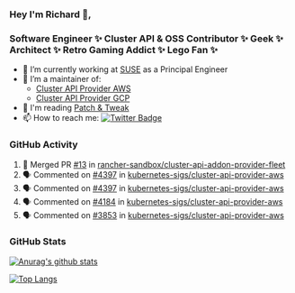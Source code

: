 ### Hey I'm Richard 👋, 

<h3 align="left">Software Engineer ✨ Cluster API & OSS Contributor ✨ Geek ✨ Architect ✨ Retro Gaming Addict ✨ Lego Fan ✨</h3>

- 🔭 I’m currently working at [SUSE](https://www.suse.com/) as a Principal Engineer
- 👯 I’m a maintainer of:
  -  [Cluster API Provider AWS](https://github.com/kubernetes-sigs/cluster-api-provider-aws)
  -  [Cluster API Provider GCP](https://github.com/kubernetes-sigs/cluster-api-provider-gcp)
- 💬 I'm reading [Patch & Tweak](https://bjooks.com/products/patch-tweak-exploring-modular-synthesis)
- 📫 How to reach me: [![Twitter Badge](https://img.shields.io/badge/-@fruit_case-00acee?style=flat&logo=Twitter&logoColor=white)](https://twitter.com/intent/follow?screen_name=fruit_case "Follow on Twitter")

### GitHub Activity 

<!--START_SECTION:activity-->
1. 🎉 Merged PR [#13](https://github.com/rancher-sandbox/cluster-api-addon-provider-fleet/pull/13) in [rancher-sandbox/cluster-api-addon-provider-fleet](https://github.com/rancher-sandbox/cluster-api-addon-provider-fleet)
2. 🗣 Commented on [#4397](https://github.com/kubernetes-sigs/cluster-api-provider-aws/issues/4397#issuecomment-2069957850) in [kubernetes-sigs/cluster-api-provider-aws](https://github.com/kubernetes-sigs/cluster-api-provider-aws)
3. 🗣 Commented on [#4397](https://github.com/kubernetes-sigs/cluster-api-provider-aws/issues/4397#issuecomment-2069955245) in [kubernetes-sigs/cluster-api-provider-aws](https://github.com/kubernetes-sigs/cluster-api-provider-aws)
4. 🗣 Commented on [#4184](https://github.com/kubernetes-sigs/cluster-api-provider-aws/issues/4184#issuecomment-2069879670) in [kubernetes-sigs/cluster-api-provider-aws](https://github.com/kubernetes-sigs/cluster-api-provider-aws)
5. 🗣 Commented on [#3853](https://github.com/kubernetes-sigs/cluster-api-provider-aws/issues/3853#issuecomment-2069878588) in [kubernetes-sigs/cluster-api-provider-aws](https://github.com/kubernetes-sigs/cluster-api-provider-aws)
<!--END_SECTION:activity-->

### GitHub Stats

[![Anurag's github stats](https://github-readme-stats.vercel.app/api?username=richardcase&count_private=true&show_icons=true)](https://github.com/anuraghazra/github-readme-stats)

[![Top Langs](https://github-readme-stats.vercel.app/api/top-langs/?username=richardcase&hide=html&layout=compact)](https://github.com/anuraghazra/github-readme-stats)
